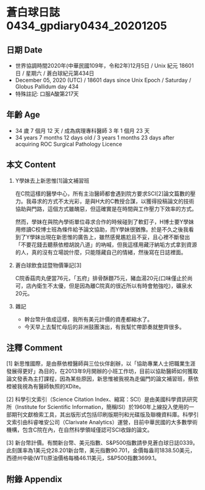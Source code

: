 [_metadata_:encoding]: - "utf-8"
[_metadata_:language]: - "zh-Hant-TW"
[_metadata_:fileformat]: - "markdown"
[_metadata_:MIME_type]: - "text/plain"
[_metadata_:markdown_version]: - "commonmark version 0.29"
[_metadata_:markdown_spec]: - "https://spec.commonmark.org/0.29/"

# 蒼白球日誌0434_gpdiary0434_20201205 #

## 日期 Date ##

* 世界協調時間2020年(中華民國109年，令和2年)12月5日 / Unix 紀元 18601 日 / 星期六 / 蒼白球紀元第434日
* December 05, 2020 (UTC) / 18601 days since Unix Epoch / Saturday / Globus Pallidum day 434
* 特殊註記: 口服A酸第217天

## 年齡 Age ##

* 34 歲 7 個月 12 天 / 成為病理專科醫師 3 年 1 個月 23 天
* 34 years 7 months 12 days old / 3 years 1 months 23 days after acquiring ROC Surgical Pathology Licence

## 本文 Content ##

1. Y學妹去上新思惟[1]論文補習班

    在C院這樣的醫學中心，所有主治醫師都會遇到院方要求SCI[2]論文篇數的壓力。我尋求的方式不太光彩，是與H大的C教授合謀，以獲得投稿論文的技術協助與門路，這個方式雖醜惡，但這確實是在時間與工作壓力下效率的方式。
    
    然而，學妹在與院內學術單位尋求合作的時候碰到了軟釘子，H博士要Y學妹用修讀C校博士班為條件給予論文協助，而Y學妹很猶豫。於是不久之後我看到了Y學妹出現在新思惟的廣告上，雖然感覺尷尬且不妥，且心裡不斷發出「不要花錢去聽蔡依橙胡說八道」的吶喊，但我這樣用藏汙納垢方式拿到資源的人，真的沒有立場說什麼，只能隱藏自己的情緒，然後寫在日誌裡面。
    
2. 蒼白球飲食誌暨物價筆記[3]

    C院香菇肉丸便當76元，「五府」排骨酥麵75元，豬血湯20元(口味僅止於尚可，店內衛生不太優，但是因為離C院真的很近所以有時會勉強吃)，礦泉水20元。    

3. 雜記

    * 幹台幣升值成這樣，我所有美元計價的資產都縮水了。
    * 今天早上去幫忙母后的非洲鼓團演出，有我幫忙帶節奏就整齊很多。

## 注釋 Comment ##

[1] 新思惟國際，是由蔡依橙醫師與三位伙伴創辦，以「協助專業人士把職業生涯發展得更好」為目的，在2013年9月開辦的小班工作坊，目前以協助醫師如何獲取論文發表為主打課程，因為某些原因，新思惟被我視為走偏門的論文補習班，蔡依橙被我視為有醫師執照的XDite。

[2] 科學引文索引（Science Citation Index、縮寫：SCI）是由美國科學資訊研究所（Institute for Scientific Information，簡稱ISI）於1960年上線投入使用的一部期刊文獻檢索工具，其出版形式包括印刷版期刊和光碟版及聯機資料庫。科學引文索引由科睿唯安公司（Clarivate Analytics）運營，目前中華民國的大多數學術機構，包含C院在內，在自然科學領域僅認可SCI收錄的論文。

[3] 新台幣計價。有關新台幣、美元指數、S&P500指數請參見蒼白球日誌0339。此刻匯率為1美元兌28.201新台幣，美元指數90.701，金價每盎司1838.50美元，西德州中級(WTI)原油價格每桶46.11美元，S&P500指數3699.1。

## 附錄 Appendix ##

